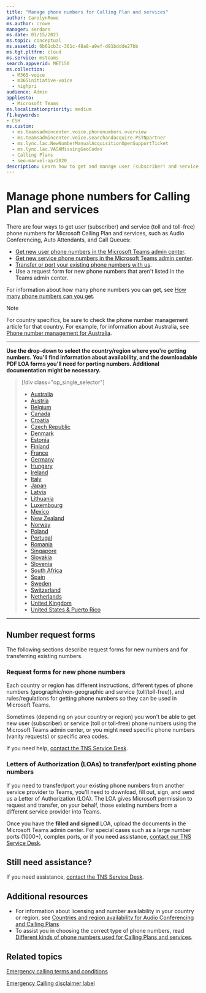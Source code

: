 ```yaml
---
title: "Manage phone numbers for Calling Plan and services"
author: CarolynRowe
ms.author: crowe
manager: serdars
ms.date: 03/15/2023
ms.topic: conceptual
ms.assetid: 6b61cb3c-361c-48a8-a9ef-d81bddde27bb
ms.tgt.pltfrm: cloud
ms.service: msteams
search.appverid: MET150
ms.collection: 
  - M365-voice
  - m365initiative-voice
  - highpri
audience: Admin
appliesto: 
  - Microsoft Teams
ms.localizationpriority: medium
f1.keywords:
- CSH
ms.custom: 
  - ms.teamsadmincenter.voice.phonenumbers.overview
  - ms.teamsadmincenter.voice.searchandacquire.PSTNpartner
  - ms.lync.lac.NewNumberManualAcquisitionOpenSupportTicket
  - ms.lync.lac.VASAMissingGeoCodes
  - Calling Plans
  - seo-marvel-apr2020
description: Learn how to get and manage user (subscriber) and service (toll and toll-free) phone numbers for Microsoft Teams.
---
```


# Manage phone numbers for Calling Plan and services

There are four ways to get user (subscriber) and service (toll and toll-free) phone numbers for Microsoft Calling Plan and services, such as Audio Conferencing, Auto Attendants, and Call Queues:

- [Get new user phone numbers in the Microsoft Teams admin center](getting-phone-numbers-for-your-users.md#get-new-phone-numbers-for-your-users).
- [Get new service phone numbers in the Microsoft Teams admin center](getting-service-phone-numbers.md#get-new-service-numbers).
- [Transfer or port your existing phone numbers with us](phone-number-calling-plans/transfer-phone-numbers-to-teams.md#create-a-port-order-and-transfer-your-phone-numbers-to-teams).
- Use a request form for new phone numbers that aren't listed in the Teams admin center.

For information about how many phone numbers you can get, see [How many phone numbers can you get](how-many-phone-numbers-can-you-get.md).

> [!NOTE]
> For country specifics, be sure to check the phone number management article for that country. For example, for information about Australia, see [Phone number management for Australia](/microsoftteams/phone-reference/manage-numbers/phone-number-management-for-australia).

***

**Use the drop-down to select the country/region where you're getting numbers. You'll find information about availability, and the downloadable PDF LOA forms you'll need for porting numbers. Additional documentation might be necessary.**
> [!div class="op_single_selector"]
>
> - [Australia](/microsoftteams/phone-reference/manage-numbers/phone-number-management-for-australia)
> - [Austria](/microsoftteams/phone-reference/manage-numbers/phone-number-management-for-austria)
> - [Belgium](/microsoftteams/phone-reference/manage-numbers/phone-number-management-for-belgium)
> - [Canada](/microsoftteams/phone-reference/manage-numbers/phone-number-management-for-canada)
> - [Croatia](/microsoftteams/phone-reference/manage-numbers/phone-number-management-for-croatia)
> - [Czech Republic](/microsoftteams/phone-reference/manage-numbers/phone-number-management-for-czech-republic)
> - [Denmark](/microsoftteams/phone-reference/manage-numbers/phone-number-management-for-denmark)
> - [Estonia](/microsoftteams/phone-reference/manage-numbers/phone-number-management-for-estonia)
> - [Finland](/microsoftteams/phone-reference/manage-numbers/phone-number-management-for-finland)
> - [France](/microsoftteams/phone-reference/manage-numbers/phone-number-management-for-france)
> - [Germany](/microsoftteams/phone-reference/manage-numbers/phone-number-management-for-germany)
> - [Hungary](/microsoftteams/phone-reference/manage-numbers/phone-number-management-for-hungary)
> - [Ireland](/microsoftteams/phone-reference/manage-numbers/phone-number-management-for-ireland)
> - [Italy](/microsoftteams/phone-reference/manage-numbers/phone-number-management-for-italy)
> - [Japan](/microsoftteams/phone-reference/manage-numbers/phone-number-management-for-japan)
> - [Latvia](/microsoftteams/phone-reference/manage-numbers/phone-number-management-for-latvia)
> - [Lithuania](/microsoftteams/phone-reference/manage-numbers/phone-number-management-for-lithuania)
> - [Luxembourg](/microsoftteams/phone-reference/manage-numbers/phone-number-management-for-luxembourg)
> - [Mexico](/microsoftteams/phone-reference/manage-numbers/phone-number-management-for-mexico)
> - [New Zealand](/microsoftteams/phone-reference/manage-numbers/phone-number-management-for-new-zealand)
> - [Norway](/microsoftteams/phone-reference/manage-numbers/phone-number-management-for-norway)
> - [Poland](/microsoftteams/phone-reference/manage-numbers/phone-number-management-for-poland)
> - [Portugal](/microsoftteams/phone-reference/manage-numbers/phone-number-management-for-portugal)
> - [Romania](/microsoftteams/phone-reference/manage-numbers/phone-number-management-for-romania)
> - [Singapore](/microsoftteams/phone-reference/manage-numbers/phone-number-management-for-singapore)
> - [Slovakia](/microsoftteams/phone-reference/manage-numbers/phone-number-management-for-slovakia)
> - [Slovenia](/microsoftteams/phone-reference/manage-numbers/phone-number-management-for-slovenia)
> - [South Africa](/microsoftteams/phone-reference/manage-numbers/phone-number-management-for-south-africa)
> - [Spain](/microsoftteams/phone-reference/manage-numbers/phone-number-management-for-spain)
> - [Sweden](/microsoftteams/phone-reference/manage-numbers/phone-number-management-for-sweden)
> - [Switzerland](/microsoftteams/phone-reference/manage-numbers/phone-number-management-for-switzerland)
> - [Netherlands](/microsoftteams/phone-reference/manage-numbers/phone-number-management-for-the-netherlands)
> - [United Kingdom](/microsoftteams/phone-reference/manage-numbers/phone-number-management-for-the-u-k)
> - [United States & Puerto Rico](/microsoftteams/phone-reference/manage-numbers/phone-number-management-for-the-u-s)

***

## Number request forms

The following sections describe request forms for new numbers and for transferring existing numbers.

### Request forms for new phone numbers

Each country or region has different instructions, different types of phone numbers (geographic/non-geographic and service (toll/toll-free)), and rules/regulations for getting phone numbers so they can be used in Microsoft Teams.

Sometimes (depending on your country or region) you won't be able to get new user (subscriber) or service (toll or toll-free) phone numbers using the Microsoft Teams admin center, or you might need specific phone numbers (vanity requests) or specific area codes.

If you need help, [contact the TNS Service Desk](contact-tns-service-desk.md).

### Letters of Authorization (LOAs) to transfer/port existing phone numbers

If you need to transfer/port your existing phone numbers from another service provider to Teams, you'll need to download, fill out, sign, and send us a Letter of Authorization (LOA). The LOA gives Microsoft permission to request and transfer, on your behalf, those existing numbers from a different service provider into Teams.

Once you have the **filled and signed** LOA, upload the documents in the Microsoft Teams admin center. For special cases such as a large number ports (1000+), complex ports, or if you need assistance, [contact our TNS Service Desk](contact-tns-service-desk.md).

## Still need assistance?

If you need assistance, [contact the TNS Service Desk](contact-tns-service-desk.md).

## Additional resources

- For information about licensing and number availability in your country or region, see [Countries and region availability for Audio Conferencing and Calling Plans](/microsoftteams/phone-reference/plan-availability/country-and-region-availability-for-audio-conferencing-and-calling-plans)
- To assist you in choosing the correct type of phone numbers, read [Different kinds of phone numbers used for Calling Plans and services](different-kinds-of-phone-numbers-used-for-calling-plans.md).


## Related topics

[Emergency calling terms and conditions](emergency-calling-terms-and-conditions.md)

[Emergency Calling disclaimer label](https://download.microsoft.com/download/a/8/0/a807c43d-2177-4fe0-8732-86b3784ae6e5/emergency-calling-label-(en-us)-(v.1.0).zip)